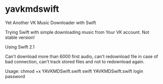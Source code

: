 # yavkmdswift
Yet Another VK Music Downloader with Swift

Trying Swift with simple downloading music from Your VK account.
Not stable version!

Using Swift 2.1

Can't download more than 6000 first audio, can't redownload file in case of bad connection, can't track stored files 
and not to redownload again.

Usage:
chmod +x YAVKMDSwift.swift
swift YAVKMDSwift.swift login password
